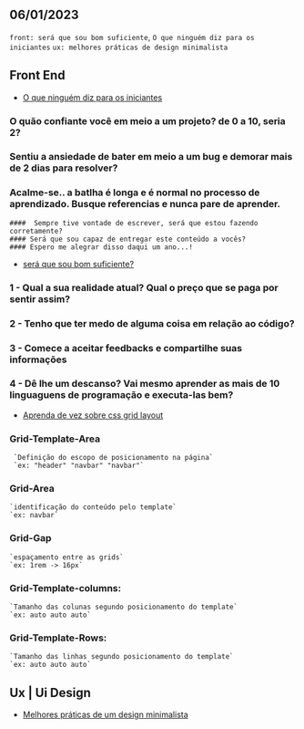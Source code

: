 06/01/2023
-----------

`front: será que sou bom suficiente`,  `O que ninguém diz para os iniciantes`
`ux: melhores práticas de design minimalista`

## Front End
- [O que ninguém diz para os iniciantes](https://willianjusten.com.br/o-que-ninguem-diz-para-iniciantes)

### O quão confiante você em meio a um projeto? de 0 a 10, seria 2?
### Sentiu a ansiedade de bater em meio a um bug e demorar mais de 2 dias para resolver?
### Acalme-se.. a batlha é longa e é normal no processo de aprendizado. Busque referencias e nunca pare de aprender.
    ####  Sempre tive vontade de escrever, será que estou fazendo corretamente?
    #### Será que sou capaz de entregar este conteúdo a vocês? 
    #### Espero me alegrar disso daqui um ano...!

- [será que sou bom suficiente?](https://willianjusten.com.br/sou-bom-o-suficiente)

### 1 - Qual a sua realidade atual? Qual o preço que se paga por sentir assim?
### 2 - Tenho que ter medo de alguma coisa em relação ao código?
### 3 - Comece a aceitar feedbacks e compartilhe suas informações
### 4 - Dê lhe um descanso? Vai mesmo aprender as mais de 10 linguaguens de programação e executa-las bem?

- [Aprenda de vez sobre css grid layout](https://medium.com/collabcode/pare-de-chutar-e-aprenda-como-funciona-o-css-grid-layout-afaa7412d035)

### Grid-Template-Area 
     `Definição do escopo de posicionamento na página`
     `ex: "header" "navbar" "navbar"`
### Grid-Area
    `identificação do conteúdo pelo template`
    `ex: navbar`
### Grid-Gap
    `espaçamento entre as grids`
    `ex: 1rem -> 16px`
### Grid-Template-columns:
    `Tamanho das colunas segundo posicionamento do template`
    `ex: auto auto auto`
### Grid-Template-Rows:
    `Tamanho das linhas segundo posicionamento do template`
    `ex: auto auto auto`

## Ux | Ui Design
- [Melhores práticas de um design minimalista](https://willianjusten.com.br/o-que-ninguem-diz-para-iniciantes)